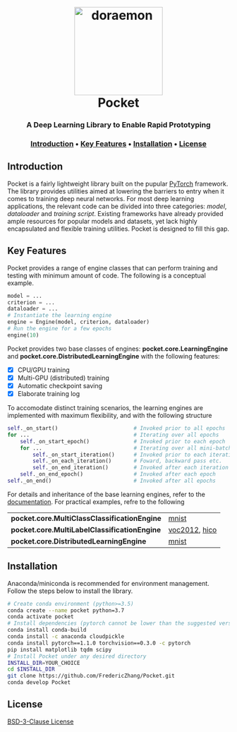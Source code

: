 <h1 align="center">
  <br>
  <img src="https://static.wikia.nocookie.net/fictionalcrossover/images/6/62/Doraemon_2005.jpg/revision/latest?cb=20151107162648" alt="doraemon" width="200" />
  <br>
  Pocket
  <br>
</h1>

<h3 align="center">A Deep Learning Library to Enable Rapid Prototyping<h3>

<p align="center">
  <a href="#introduction">Introduction</a> •
  <a href="#key-features">Key Features</a> •
  <a href="#installation">Installation</a> •
  <a href="#license">License</a>
</p>

## Introduction

Pocket is a fairly lightweight library built on the pupular [PyTorch](https://pytorch.org/) framework. The library provides utilities aimed at lowering the barriers to entry when it comes to training deep neural networks. For most deep learning applications, the relevant code can be divided into three categories: _model_, _dataloader_ and _training script_. Existing frameworks have already provided ample resources for popular models and datasets, yet lack highly encapsulated and flexible training utilities. Pocket is designed to fill this gap.

## Key Features

Pocket provides a range of engine classes that can perform training and testing with minimum amount of code. The following is a conceptual example.
```python
model = ...
criterion = ...
dataloader = ...
# Instantiate the learning engine
engine = Engine(model, criterion, dataloader)
# Run the engine for a few epochs
engine(10)
```

Pocket provides two base classes of engines: __pocket.core.LearningEngine__ and __pocket.core.DistributedLearningEngine__ with the following features:
- [x] CPU/GPU training
- [x] Multi-GPU (distributed) training
- [x] Automatic checkpoint saving
- [x] Elaborate training log

To accomodate distinct training scenarios, the learning engines are implemented with maximum flexibility, and with the following structure
```python
self._on_start()                        # Invoked prior to all epochs
for ...                                 # Iterating over all epochs
    self._on_start_epoch()              # Invoked prior to each epoch
    for ...                             # Iterating over all mini-batches
        self._on_start_iteration()      # Invoked prior to each iteration
        self._on_each_iteration()       # Foward, backward pass etc.
        self._on_end_iteration()        # Invoked after each iteration
    self._on_end_epoch()                # Invoked after each epoch
self._on_end()                          # Invoked after all epochs
```
For details and inheritance of the base learning engines, refer to the [documentation](./pocket/core/README.md). For practical examples, refre to the following

<table class="table">
	<tr>
		<td><span style="font-weight:bold">pocket.core.MultiClassClassificationEngine</span></td>
		<td><a href="./examples/mnist.py">mnist</a></td>
	</tr>
	<tr>
		<td><span style="font-weight:bold">pocket.core.MultiLabelClassificationEngine</span></td>
		<td><a href="./examples/voc2012.py">voc2012</a>, <a href="./examples/hicodet.py">hico</a></td>
	</tr>
	<tr>
		<td><span style="font-weight:bold">pocket.core.DistributedLearningEngine</span></td>
		<td><a href="./examples/distributed/mnist.py">mnist</a></td>
	</tr>
</table>

## Installation

Anaconda/miniconda is recommended for environment management. Follow the steps below to install the library.

```bash
# Create conda environment (python>=3.5)
conda create --name pocket python=3.7
conda activate pocket
# Install dependencies (pytorch cannot be lower than the suggested version)
conda install conda-build
conda install -c anaconda cloudpickle
conda install pytorch==1.1.0 torchvision==0.3.0 -c pytorch
pip install matplotlib tqdm scipy
# Install Pocket under any desired directory
INSTALL_DIR=YOUR_CHOICE
cd $INSTALL_DIR
git clone https://github.com/FredericZhang/Pocket.git
conda develop Pocket
```

## License

[BSD-3-Clause License](./LICENSE)